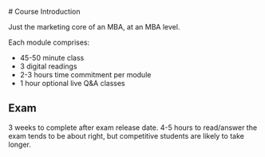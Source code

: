 # Course Introduction

Just the marketing core of an MBA, at an MBA level. 

Each module comprises:

- 45-50 minute class
- 3 digital readings
- 2-3 hours time commitment per module
- 1 hour optional live Q&A classes

## Exam

3 weeks to complete after exam release date.
4-5 hours to read/answer the exam tends to be about right, but competitive students are likely to take longer.